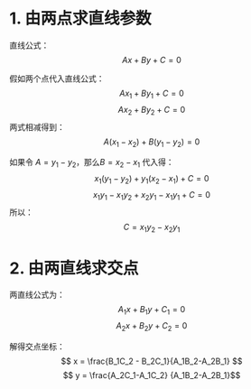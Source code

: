 ﻿
# 1. 由两点求直线参数
直线公式：
$$ Ax + By + C = 0 $$

假如两个点代入直线公式：
$$ Ax_1 + By_1 + C = 0 $$
$$ Ax_2 + By_2 + C = 0 $$
两式相减得到：
$$ A(x_1-x_2) + B(y_1-y_2)=0 $$

 如果令 $A = y_1 - y_2$，那么$B = x_2 - x_1$
 代入得：
 $$
 x_1(y_1-y_2) + y_1(x_2-x_1) + C = 0
 $$
 $$
 x_1y_1 - x_1y_2 + x_2y_1 - x_1y_1 + C = 0
 $$
 所以：
 $$
 C = x_1y_2 - x_2y_1
 $$


# 2. 由两直线求交点

两直线公式为：
$$ A_1x + B_1y + C_1 = 0 $$
$$ A_2x + B_2y + C_2 = 0 $$

解得交点坐标：
$$ x = \frac{B_1C_2 - B_2C_1}{A_1B_2-A_2B_1} $$
$$ y = \frac{A_2C_1-A_1C_2} {A_1B_2-A_2B_1}$$






